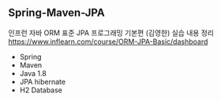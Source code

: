 ## Spring-Maven-JPA
인프런 자바 ORM 표준 JPA 프로그래밍 기본편 (김영한)
실습 내용 정리
https://www.inflearn.com/course/ORM-JPA-Basic/dashboard
- Spring
- Maven
- Java 1.8
- JPA hibernate
- H2 Database
